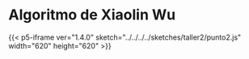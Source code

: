# Algoritmo de Xiaolin Wu

{{< p5-iframe ver="1.4.0" sketch="../../../../sketches/taller2/punto2.js" width="620" height="620" >}}
